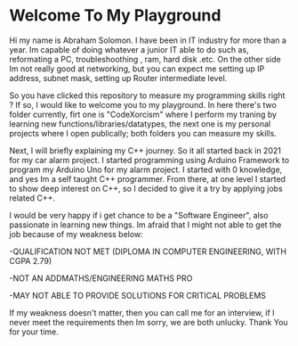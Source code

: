# Welcome To My Playground

Hi my name is Abraham Solomon. I have been in IT industry for more than a year. 
Im capable of doing whatever a junior IT able to do such as, reformating a PC,
troubleshoothing , ram, hard disk .etc. On the other side Im not really good at networking,
but you can expect me setting up IP address, subnet mask, setting up Router intermediate level.

So you have clicked this repository to measure my programming skills right ? If so,
I would like to welcome you to my playground. In here there's two folder currently,
firt one is "CodeXorcism" where I perform my traning by learning new functions/libraries/datatypes, 
the next one is my personal projects where I open publically; both folders you can measure 
my skills.

Next, I will briefly explaining my C++ journey. So it all started back in 2021 for my 
car alarm project. I started programming using Arduino Framework to program my Arduino Uno for my
alarm project. I started with 0 knowledge, and yes Im a self taught C++ programmer. From there, at 
one level I started to show deep interest on C++, so I decided to give it a try by applying jobs 
related C++. 

I would be very happy if i get chance to be a "Software Engineer", also passionate in learning 
new things. Im afraid that I might not able to get the job because of my weakness below:

   -QUALIFICATION NOT MET (DIPLOMA IN COMPUTER ENGINEERING, WITH CGPA 2.79)
   
   -NOT AN ADDMATHS/ENGINEERING MATHS PRO   
   
   -MAY NOT ABLE TO PROVIDE SOLUTIONS FOR CRITICAL PROBLEMS
   

If my weakness doesn't matter, then you can call me for an interview, if I never meet the requirements
then Im sorry, we are both unlucky. Thank You for your time.










































































